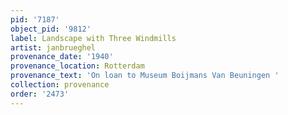 ```yaml
---
pid: '7187'
object_pid: '9812'
label: Landscape with Three Windmills
artist: janbrueghel
provenance_date: '1940'
provenance_location: Rotterdam
provenance_text: 'On loan to Museum Boijmans Van Beuningen '
collection: provenance
order: '2473'
---
```

